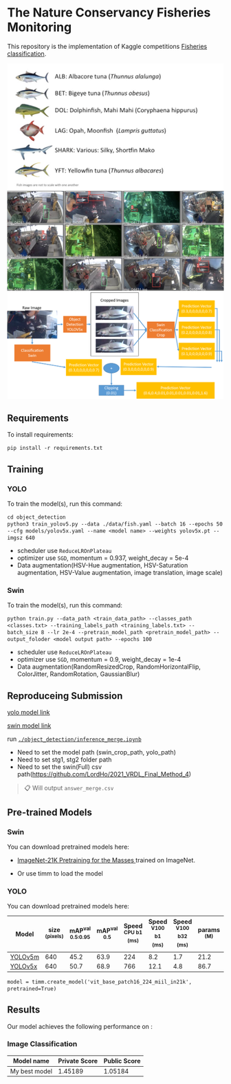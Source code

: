 # The Nature Conservancy Fisheries Monitoring

This repository is the implementation of Kaggle competitions [Fisheries classification](https://www.kaggle.com/c/the-nature-conservancy-fisheries-monitoring/overview). 

![fish class](./img/fish.png)
![yolo result](./img/yolo.png)
![model Architecture](./img/modelArchitecture.png)


## Requirements

To install requirements:

```setup
pip install -r requirements.txt
```


## Training

### YOLO

To train the model(s), run this command:

```train
cd object_detection
python3 train_yolov5.py --data ./data/fish.yaml --batch 16 --epochs 50 --cfg models/yolov5x.yaml --name <model name> --weights yolov5x.pt --imgsz 640
```

* scheduler use `ReduceLROnPlateau`
* optimizer  use `SGD`, momentum = 0.937, weight_decay = 5e-4
* Data augmentation(HSV-Hue augmentation, HSV-Saturation augmentation, HSV-Value augmentation, image translation, image scale)

### Swin

To train the model(s), run this command:

```train
python train.py --data_path <train_data_path> --classes_path <classes.txt> --training_labels_path <training_labels.txt> --batch_size 8 --lr 2e-4 --pretrain_model_path <pretrain_model_path> --output_foloder <model output path> --epochs 100
```

* scheduler use `ReduceLROnPlateau`
* optimizer  use `SGD`, momentum = 0.9, weight_decay = 1e-4
* Data augmentation(RandomResizedCrop, RandomHorizontalFlip, ColorJitter, RandomRotation, GaussianBlur)

## Reproduceing Submission

[yolo model link](https://drive.google.com/file/d/16yIeHyiIisshYLJoeuw9Pn78PUgyg4-w/view?usp=sharing)

[swin model link](https://drive.google.com/file/d/1amUqIkADJpOfgdOWKvL-cyk5yiIjXURu/view?usp=sharing)

run [`./object_detection/inference_merge.ipynb`](https://github.com/a07458666/FisheriesMonitoring/blob/master/object_detection/inference_merge.ipynb)

* Need to set the model path (swin_crop_path, yolo_path)
* Need to set stg1, stg2 folder path
* Need to set the swin(Full) csv path(https://github.com/LordHo/2021_VRDL_Final_Method_4)


>📋 Will output `answer_merge.csv`
## Pre-trained Models

### Swin
You can download pretrained models here:

- [ImageNet-21K Pretraining for the Masses
](https://github.com/Alibaba-MIIL/ImageNet21K) trained on ImageNet.

- Or use timm to load the model

### YOLO
You can download pretrained models here:

[assets]: https://github.com/ultralytics/yolov5/releases

|Model |size<br><sup>(pixels) |mAP<sup>val<br>0.5:0.95 |mAP<sup>val<br>0.5 |Speed<br><sup>CPU b1<br>(ms) |Speed<br><sup>V100 b1<br>(ms) |Speed<br><sup>V100 b32<br>(ms) |params<br><sup>(M) |FLOPs<br><sup>@640 (B)
|---                    |---  |---    |---    |---    |---    |---    |---    |---
|[YOLOv5m][assets]      |640  |45.2   |63.9   |224    |8.2    |1.7    |21.2   |49.0
|[YOLOv5x][assets]      |640  |50.7   |68.9   |766    |12.1   |4.8    |86.7   |205.7

```
model = timm.create_model('vit_base_patch16_224_miil_in21k', pretrained=True)
```

## Results

Our model achieves the following performance on :

### Image Classification

| Model name         | Private Score  | Public Score |
| ------------------ |---------------- | -------------- |
| My best model      |     1.45189     |      1.05184       |
